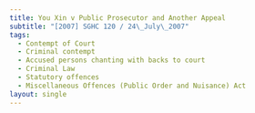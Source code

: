 ```yaml
---
title: You Xin v Public Prosecutor and Another Appeal
subtitle: "[2007] SGHC 120 / 24\_July\_2007"
tags:
  - Contempt of Court
  - Criminal contempt
  - Accused persons chanting with backs to court
  - Criminal Law
  - Statutory offences
  - Miscellaneous Offences (Public Order and Nuisance) Act
layout: single
---
```



